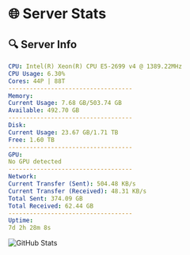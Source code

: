 # 🌐 Server Stats
## 🔍 Server Info
```yaml
CPU: Intel(R) Xeon(R) CPU E5-2699 v4 @ 1389.22MHz
CPU Usage: 6.30%
Cores: 44P | 88T
-----------------------------------
Memory:
Current Usage: 7.68 GB/503.74 GB
Available: 492.70 GB
-----------------------------------
Disk:
Current Usage: 23.67 GB/1.71 TB
Free: 1.60 TB
-----------------------------------
GPU:
No GPU detected
-----------------------------------
Network:
Current Transfer (Sent): 504.48 KB/s
Current Transfer (Received): 48.31 KB/s
Total Sent: 374.09 GB
Total Received: 62.44 GB
-----------------------------------
Uptime:
7d 2h 28m 8s
```
![GitHub Stats](https://img.shields.io/badge/Updated-2025-04-26_19:36:56-blue)